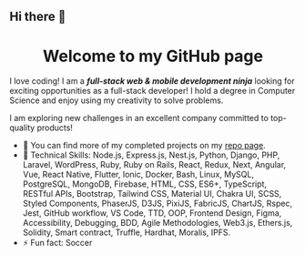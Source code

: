 ## Hi there 👋

<h1 align="center">Welcome to my GitHub page</h1>

I love coding! I am a ***full-stack web & mobile development ninja*** looking for exciting opportunities as a full-stack developer! I hold a degree in Computer Science and enjoy using my creativity to solve problems.

I am exploring new challenges in an excellent company committed to top-quality products!

- 🔭 You can find more of my completed projects on my [repo page](https://github.com/icode198?tab=repositories).
- 🌱 Technical Skills: Node.js, Express.js, Nest.js, Python, Django, PHP, Laravel, WordPress, Ruby, Ruby on Rails, React, Redux, Next, Angular, Vue, React Native, Flutter, Ionic, Docker, Bash, Linux, MySQL, PostgreSQL, MongoDB, Firebase, HTML, CSS, ES6+, TypeScript, RESTful APIs, Bootstrap, Tailwind CSS, Material UI, Chakra UI, SCSS, Styled Components, PhaserJS, D3JS, PixiJS, FabricJS, ChartJS, Rspec, Jest, GitHub workflow, VS Code, TTD, OOP, Frontend Design, Figma, Accessibility, Debugging, BDD, Agile Methodologies, Web3.js, Ethers.js, Solidity, Smart contract, Truffle, Hardhat, Moralis, IPFS.
- ⚡ Fun fact: Soccer
